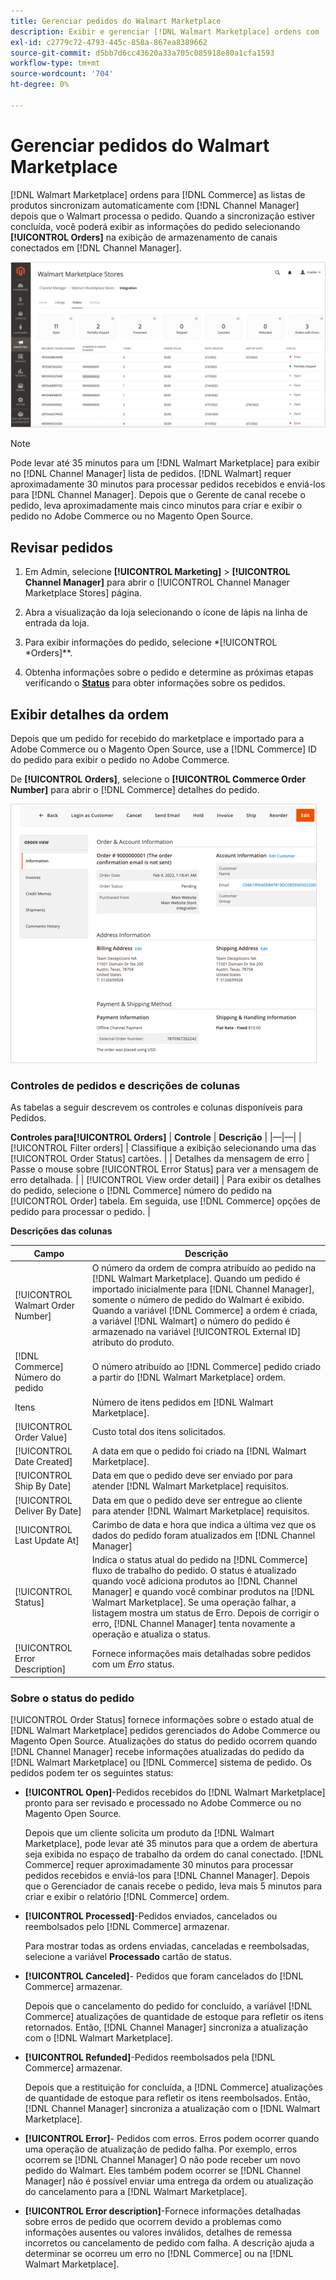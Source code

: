 ```yaml
---
title: Gerenciar pedidos do Walmart Marketplace
description: Exibir e gerenciar [!DNL Walmart Marketplace] ordens com [!DNL Channel Manager] para Adobe Commerce e Magento Open Source.
exl-id: c2779c72-4793-445c-858a-867ea8389662
source-git-commit: d5bb7d6cc43620a33a705c085918e80a1cfa1593
workflow-type: tm+mt
source-wordcount: '704'
ht-degree: 0%

---
```


# Gerenciar pedidos do Walmart Marketplace

[!DNL Walmart Marketplace] ordens para [!DNL Commerce] as listas de produtos sincronizam automaticamente com [!DNL Channel Manager] depois que o Walmart processa o pedido. Quando a sincronização estiver concluída, você poderá exibir as informações do pedido selecionando **[!UICONTROL Orders]** na exibição de armazenamento de canais conectados em [!DNL Channel Manager].

![Exibição de Pedidos do Gerenciador de Canais para gerenciar pedidos do Walmart Marketplace](assets/orders-dashboard-view.png)

>[!NOTE]
>
>Pode levar até 35 minutos para um [!DNL Walmart Marketplace] para exibir no [!DNL Channel Manager] lista de pedidos. [!DNL Walmart] requer aproximadamente 30 minutos para processar pedidos recebidos e enviá-los para [!DNL Channel Manager]. Depois que o Gerente de canal recebe o pedido, leva aproximadamente mais cinco minutos para criar e exibir o pedido no Adobe Commerce ou no Magento Open Source.

## Revisar pedidos

1. Em Admin, selecione **[!UICONTROL Marketing]** > **[!UICONTROL Channel Manager]** para abrir o [!UICONTROL Channel Manager Marketplace Stores] página.

1. Abra a visualização da loja selecionando o ícone de lápis na linha de entrada da loja.

1. Para exibir informações do pedido, selecione *[!UICONTROL *Orders]**.

1. Obtenha informações sobre o pedido e determine as próximas etapas verificando o **[Status](#about-order-status)** para obter informações sobre os pedidos.

## Exibir detalhes da ordem

Depois que um pedido for recebido do marketplace e importado para a Adobe Commerce ou o Magento Open Source, use a [!DNL Commerce] ID do pedido para exibir o pedido no Adobe Commerce.

De **[!UICONTROL Orders]**, selecione o **[!UICONTROL Commerce Order Number]** para abrir o [!DNL Commerce] detalhes do pedido.

![Exibição detalhada de Pedido de comércio para um pedido do Walmart](assets/order-detail-with-external-order-id.png)

### Controles de pedidos e descrições de colunas

As tabelas a seguir descrevem os controles e colunas disponíveis para Pedidos.

**Controles para[!UICONTROL Orders]**
| **Controle**                    | **Descrição**                                                                                                                                               | |—|—| | [!UICONTROL Filter orders]     | Classifique a exibição selecionando uma das [!UICONTROL Order Status] cartões.                                                                                        | | Detalhes da mensagem de erro | Passe o mouse sobre [!UICONTROL Error Status] para ver a mensagem de erro detalhada.                                                                      | | [!UICONTROL View order detail] | Para exibir os detalhes do pedido, selecione o [!DNL Commerce] número do pedido na [!UICONTROL Order] tabela. Em seguida, use [!DNL Commerce] opções de pedido para processar o pedido. |

**Descrições das colunas**

| Campo | Descrição |
|------------------------------------|----------------------------------------------------------------------------------------------------------------------------------------------------------------------------------------------------------------------------------------------------------------------------------------------------------------------------------------------------------------------------------|
| [!UICONTROL  Walmart Order Number] | O número da ordem de compra atribuído ao pedido na [!DNL Walmart Marketplace]. Quando um pedido é importado inicialmente para [!DNL Channel Manager], somente o número de pedido do Walmart é exibido. Quando a variável [!DNL Commerce] a ordem é criada, a variável [!DNL Walmart] o número do pedido é armazenado na variável [!UICONTROL External ID] atributo do produto. |
| [!DNL Commerce]  Número do pedido | O número atribuído ao [!DNL Commerce]  pedido criado a partir do [!DNL Walmart Marketplace] ordem. |
| Itens | Número de itens pedidos em [!DNL Walmart Marketplace]. |
| [!UICONTROL Order Value] | Custo total dos itens solicitados. |
| [!UICONTROL Date Created] | A data em que o pedido foi criado na [!DNL Walmart Marketplace]. |
| [!UICONTROL Ship By Date] | Data em que o pedido deve ser enviado por para atender [!DNL Walmart Marketplace] requisitos. |
| [!UICONTROL Deliver By Date] | Data em que o pedido deve ser entregue ao cliente para atender [!DNL Walmart Marketplace] requisitos. |
| [!UICONTROL Last Update At] | Carimbo de data e hora que indica a última vez que os dados do pedido foram atualizados em [!DNL Channel Manager] |
| [!UICONTROL Status] | Indica o status atual do pedido na [!DNL Commerce] fluxo de trabalho do pedido. O status é atualizado quando você adiciona produtos ao [!DNL Channel Manager] e quando você combinar produtos na [!DNL Walmart Marketplace]. Se uma operação falhar, a listagem mostra um status de Erro. Depois de corrigir o erro, [!DNL Channel Manager] tenta novamente a operação e atualiza o status. |
| [!UICONTROL Error Description] | Fornece informações mais detalhadas sobre pedidos com um *Erro* status. |

### Sobre o status do pedido

[!UICONTROL Order Status] fornece informações sobre o estado atual de [!DNL Walmart Marketplace] pedidos gerenciados do Adobe Commerce ou Magento Open Source. Atualizações do status do pedido ocorrem quando [!DNL Channel Manager] recebe informações atualizadas do pedido da [!DNL Walmart Marketplace] ou [!DNL Commerce] sistema de pedido. Os pedidos podem ter os seguintes status:

* **[!UICONTROL Open]**-Pedidos recebidos do [!DNL Walmart Marketplace] pronto para ser revisado e processado no Adobe Commerce ou no Magento Open Source.

   Depois que um cliente solicita um produto da [!DNL Walmart Marketplace], pode levar até 35 minutos para que a ordem de abertura seja exibida no espaço de trabalho da ordem do canal conectado. [!DNL Commerce] requer aproximadamente 30 minutos para processar pedidos recebidos e enviá-los para [!DNL Channel Manager]. Depois que o Gerenciador de canais recebe o pedido, leva mais 5 minutos para criar e exibir o relatório [!DNL Commerce] ordem.

* **[!UICONTROL Processed]**-Pedidos enviados, cancelados ou reembolsados pelo [!DNL Commerce] armazenar.

   Para mostrar todas as ordens enviadas, canceladas e reembolsadas, selecione a variável **Processado** cartão de status.

* **[!UICONTROL Canceled]**- Pedidos que foram cancelados do [!DNL Commerce] armazenar.

   Depois que o cancelamento do pedido for concluído, a variável [!DNL Commerce] atualizações de quantidade de estoque para refletir os itens retornados. Então, [!DNL Channel Manager] sincroniza a atualização com o [!DNL Walmart Marketplace].

* **[!UICONTROL Refunded]**-Pedidos reembolsados pela [!DNL Commerce] armazenar.

   Depois que a restituição for concluída, a [!DNL Commerce] atualizações de quantidade de estoque para refletir os itens reembolsados. Então, [!DNL Channel Manager] sincroniza a atualização com o [!DNL Walmart Marketplace].

* **[!UICONTROL Error]**- Pedidos com erros. Erros podem ocorrer quando uma operação de atualização de pedido falha. Por exemplo, erros ocorrem se [!DNL Channel Manager] O não pode receber um novo pedido do Walmart. Eles também podem ocorrer se [!DNL Channel Manager] não é possível enviar uma entrega da ordem ou atualização do cancelamento para a [!DNL Walmart Marketplace].

* **[!UICONTROL Error description]**-Fornece informações detalhadas sobre erros de pedido que ocorrem devido a problemas como informações ausentes ou valores inválidos, detalhes de remessa incorretos ou cancelamento de pedido com falha. A descrição ajuda a determinar se ocorreu um erro no [!DNL Commerce] ou na [!DNL Walmart Marketplace].
